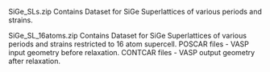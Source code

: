 SiGe_SLs.zip
Contains Dataset for SiGe Superlattices of various periods and strains.

SiGe_SL_16atoms.zip
Contains Dataset for SiGe Superlattices of various periods and strains restricted to 16 atom supercell.
POSCAR files - VASP input geometry before relaxation.
CONTCAR files - VASP output geometry after relaxation.
